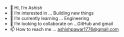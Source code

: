 - 👋 Hi, I’m Ashish 
- 👀 I’m interested in ... Building new things
- 🌱 I’m currently learning ... Engineering
- 💞️ I’m looking to collaborate on ...GitHub and gmail
- 📫 How to reach me ... ashishpawar1776@gmail.com

<!---It  is a ✨ special ✨ repository because its `README.md` (this file) appears on your GitHub profile.
You can click the Preview link to take a look at your changes.
--->
